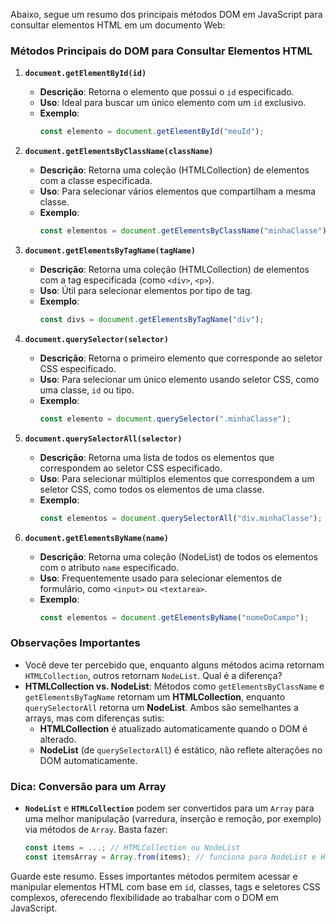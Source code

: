 Abaixo, segue um resumo dos principais métodos DOM em JavaScript para consultar elementos HTML em um documento Web:

### Métodos Principais do DOM para Consultar Elementos HTML

1. **`document.getElementById(id)`**
   - **Descrição**: Retorna o elemento que possui o `id` especificado.
   - **Uso**: Ideal para buscar um único elemento com um `id` exclusivo.
   - **Exemplo**:
     ```javascript
     const elemento = document.getElementById("meuId");
     ```

2. **`document.getElementsByClassName(className)`**
   - **Descrição**: Retorna uma coleção (HTMLCollection) de elementos com a classe especificada.
   - **Uso**: Para selecionar vários elementos que compartilham a mesma classe.
   - **Exemplo**:
     ```javascript
     const elementos = document.getElementsByClassName("minhaClasse");
     ```

3. **`document.getElementsByTagName(tagName)`**
   - **Descrição**: Retorna uma coleção (HTMLCollection) de elementos com a tag especificada (como `<div>`, `<p>`).
   - **Uso**: Útil para selecionar elementos por tipo de tag.
   - **Exemplo**:
     ```javascript
     const divs = document.getElementsByTagName("div");
     ```

4. **`document.querySelector(selector)`**
   - **Descrição**: Retorna o primeiro elemento que corresponde ao seletor CSS especificado.
   - **Uso**: Para selecionar um único elemento usando seletor CSS, como uma classe, `id` ou tipo.
   - **Exemplo**:
     ```javascript
     const elemento = document.querySelector(".minhaClasse");
     ```

5. **`document.querySelectorAll(selector)`**
   - **Descrição**: Retorna uma lista de todos os elementos que correspondem ao seletor CSS especificado.
   - **Uso**: Para selecionar múltiplos elementos que correspondem a um seletor CSS, como todos os elementos de uma classe.
   - **Exemplo**:
     ```javascript
     const elementos = document.querySelectorAll("div.minhaClasse");
     ```

6. **`document.getElementsByName(name)`**
   - **Descrição**: Retorna uma coleção (NodeList) de todos os elementos com o atributo `name` especificado.
   - **Uso**: Frequentemente usado para selecionar elementos de formulário, como `<input>` ou `<textarea>`.
   - **Exemplo**:
     ```javascript
     const elementos = document.getElementsByName("nomeDoCampo");
     ```

### Observações Importantes

- Você deve ter percebido que, enquanto alguns métodos acima retornam `HTMLCollection`, outros retornam `NodeList`. Qual é a diferença?
- **HTMLCollection vs. NodeList**: Métodos como `getElementsByClassName` e `getElementsByTagName` retornam um **HTMLCollection**, enquanto `querySelectorAll` retorna um **NodeList**. Ambos são semelhantes a arrays, mas com diferenças sutis:
   - **HTMLCollection** é atualizado automaticamente quando o DOM é alterado.
   - **NodeList** (de `querySelectorAll`) é estático, não reflete alterações no DOM automaticamente.


### Dica: Conversão para um Array
   - **`NodeList`** e **`HTMLCollection`** podem ser convertidos para um `Array` para uma melhor manipulação (varredura,
    inserção e remoção, por exemplo) via  métodos de `Array`. Basta fazer:
     ```javascript
     const items = ...; // HTMLCollection ou NodeList
     const itemsArray = Array.from(items); // funciona para NodeList e HTMLCollection
Guarde este resumo. Esses importantes métodos permitem acessar e manipular elementos HTML com base em `id`, classes, tags e seletores CSS complexos, oferecendo flexibilidade ao trabalhar com o DOM em JavaScript.